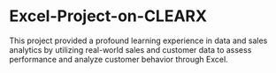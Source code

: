 # Excel-Project-on-CLEARX
This project provided a profound learning experience in data and sales analytics by utilizing real-world sales and customer data to assess performance and analyze customer behavior through Excel.
